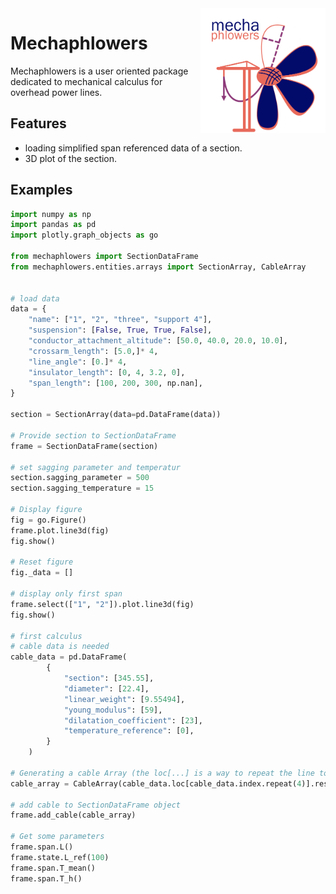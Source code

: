 <img src="_static/logos/mechaphlowers_fullsize.png" width="200" height="200" alt="Phlowers logo" style="float: right; display: block; margin: 0 auto"/>

# Mechaphlowers


Mechaphlowers is a user oriented package dedicated to mechanical calculus for overhead power lines.

## Features

- loading simplified span referenced data of a section.
- 3D plot of the section.

<!-- ## Why use mechaphlowers ? -->


## Examples

```python
import numpy as np
import pandas as pd
import plotly.graph_objects as go

from mechaphlowers import SectionDataFrame
from mechaphlowers.entities.arrays import SectionArray, CableArray


# load data 
data = {
	"name": ["1", "2", "three", "support 4"],
	"suspension": [False, True, True, False],
	"conductor_attachment_altitude": [50.0, 40.0, 20.0, 10.0],
	"crossarm_length": [5.0,]* 4,
	"line_angle": [0.]* 4,
	"insulator_length": [0, 4, 3.2, 0],
	"span_length": [100, 200, 300, np.nan],
}

section = SectionArray(data=pd.DataFrame(data))

# Provide section to SectionDataFrame
frame = SectionDataFrame(section)

# set sagging parameter and temperatur 
section.sagging_parameter = 500
section.sagging_temperature = 15

# Display figure
fig = go.Figure()
frame.plot.line3d(fig)
fig.show()

# Reset figure
fig._data = []

# display only first span
frame.select(["1", "2"]).plot.line3d(fig)
fig.show()

# first calculus
# cable data is needed
cable_data = pd.DataFrame(
		{
			"section": [345.55],
			"diameter": [22.4],
			"linear_weight": [9.55494],
			"young_modulus": [59],
			"dilatation_coefficient": [23],
			"temperature_reference": [0],
		}
	)

# Generating a cable Array (the loc[...] is a way to repeat the line to correspond to the SectionArray length)
cable_array = CableArray(cable_data.loc[cable_data.index.repeat(4)].reset_index(drop=True))

# add cable to SectionDataFrame object
frame.add_cable(cable_array)

# Get some parameters
frame.span.L()
frame.state.L_ref(100)
frame.span.T_mean()
frame.span.T_h()

```
